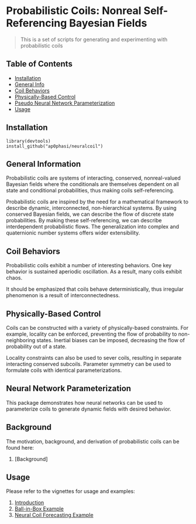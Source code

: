 # Probabilistic Coils: Nonreal Self-Referencing Bayesian Fields
> This is a set of scripts for generating and experimenting with probabilistic coils

## Table of Contents
* [Installation](#install)
* [General Info](#general-information)
* [Coil Behaviors](#coil-behaviors)
* [Physically-Based Control](#physically-based-control)
* [Pseudo Neural Network Parameterization](#pseudo-neural-network-parameterization)
* [Usage](#usage)
<!-- * [License](#license) -->

## Installation
```
library(devtools)
install_github("ap0phasi/neuralcoil")
```

## General Information
Probabilistic coils are systems of interacting, conserved, nonreal-valued Bayesian fields where the conditionals
are themselves dependent on all state and conditional probabilities, thus making coils
self-referencing. 

Probabilistic coils are inspired by the need for a mathematical framework to describe
dynamic, interconnected, non-hierarchical systems. By using conserved Bayesian fields,
we can describe the flow of discrete state probabilities. By making these self-referencing,
we can describe interdependent probabilistic flows. The generalization into complex and quaternionic
number systems offers wider extensibility. 

## Coil Behaviors 
Probabilistic coils exhibit a number of interesting behaviors. One key behavior is sustained 
aperiodic oscillation. As a result, many coils exhibit chaos. 

It should be emphasized that coils behave deterministically, thus irregular phenomenon is a result of
interconnectedness. 


## Physically-Based Control
Coils can be constructed with a variety of physically-based constraints. For example, locality
can be enforced, preventing the flow of probability to non-neighboring states. Inertial biases can
be imposed, decreasing the flow of probability out of a state. 

Locality constraints can also be used to sever coils, resulting in separate interacting conserved subcoils.
Parameter symmetry can be used to formulate coils with identical parameterizations.


## Neural Network Parameterization
This package demonstrates how neural networks can be used to parameterize coils to generate dynamic fields with desired behavior.

## Background
The motivation, background, and derivation of probabilistic coils can be found here:

1. [Background]

[Backgroun]: https://docs.google.com/document/d/e/2PACX-1vQaaN5-uBjQy8J5WLnZm3fHybOmhNjezxSUw5pn771v7gWzHI4US4KEtbtfE4dU88CzMnIz2SoLNQo2/pub

## Usage
Please refer to the vignettes for usage and examples:

1. [Introduction]
2. [Ball-in-Box Example]
3. [Neural Coil Forecasting Example]

[Introduction]: http://htmlpreview.github.io/?https://github.com/ap0phasi/neuralcoil/blob/main/vignettes/introduction.html
[Ball-in-Box Example]: http://htmlpreview.github.io/?https://github.com/ap0phasi/neuralcoil/blob/main/vignettes/ballinbox.html
[Neural Coil Forecasting Example]: http://htmlpreview.github.io/?https://github.com/ap0phasi/neuralcoil/blob/main/vignettes/neuralcoilforecast.html
